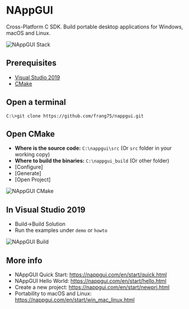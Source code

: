# NAppGUI
Cross-Platform C SDK. Build portable desktop applications for Windows, macOS and Linux.

![NAppGUI Stack](https://nappgui.com/img/quick/nappgui_stack.png)

## Prerequisites
- [Visual Studio 2019](https://visualstudio.microsoft.com/vs/)
- [CMake](https://cmake.org/download/)

## Open a terminal
```
C:\>git clone https://github.com/frang75/nappgui.git
```

## Open CMake
- **Where is the source code:** `C:\nappgui\src` (Or `src` folder in your working copy)
- **Where to build the binaries:** `C:\nappgui_build` (Or other folder)
- [Configure]
- [Generate]
- [Open Project]

![NAppGUI CMake](https://nappgui.com/img/quick/nappgui_cmake.png)

## In Visual Studio 2019
- Build->Build Solution
- Run the examples under `demo` or `howto`

![NAppGUI Build](https://nappgui.com/img/quick/rundemo_visualstudio.png)

## More info
- NAppGUI Quick Start: https://nappgui.com/en/start/quick.html
- NAppGUI Hello World: https://nappgui.com/en/start/hello.html
- Create a new project: https://nappgui.com/en/start/newprj.html
- Portability to macOS and Linux: https://nappgui.com/en/start/win_mac_linux.html

